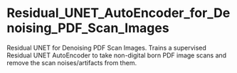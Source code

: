 # Residual_UNET_AutoEncoder_for_Denoising_PDF_Scan_Images
Residual UNET for Denoising PDF Scan Images. Trains a supervised Residual UNET AutoEncoder to take non-digital born PDF image scans and remove the scan noises/artifacts from them.  
